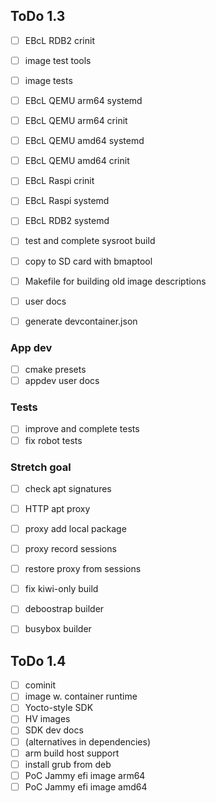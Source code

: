 ## ToDo 1.3

- [ ] EBcL RDB2 crinit


- [ ] image test tools
- [ ] image tests

- [ ] EBcL QEMU arm64 systemd
- [ ] EBcL QEMU arm64 crinit
- [ ] EBcL QEMU amd64 systemd
- [ ] EBcL QEMU amd64 crinit
- [ ] EBcL Raspi crinit
- [ ] EBcL Raspi systemd
- [ ] EBcL RDB2 systemd

- [ ] test and complete sysroot build

- [ ] copy to SD card with bmaptool

- [ ] Makefile for building old image descriptions

- [ ] user docs

- [ ] generate devcontainer.json

### App dev

- [ ] cmake presets 
- [ ] appdev user docs

### Tests

- [ ] improve and complete tests
- [ ] fix robot tests

### Stretch goal

- [ ] check apt signatures
- [ ] HTTP apt proxy
- [ ] proxy add local package
- [ ] proxy record sessions
- [ ] restore proxy from sessions

- [ ] fix kiwi-only build
- [ ] deboostrap builder
- [ ] busybox builder

## ToDo 1.4

- [ ] cominit
- [ ] image w. container runtime
- [ ] Yocto-style SDK
- [ ] HV images
- [ ] SDK dev docs
- [ ] (alternatives in dependencies)
- [ ] arm build host support
- [ ] install grub from deb
- [ ] PoC Jammy efi image arm64
- [ ] PoC Jammy efi image amd64
